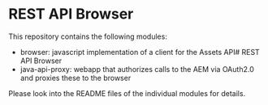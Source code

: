 # REST API Browser

This repository contains the following modules:

* browser: javascript implementation of a client for the Assets API# REST API Browser
* java-api-proxy: webapp that authorizes calls to the AEM via OAuth2.0 and proxies these to the browser 

Please look into the README files of the individual modules for details.
